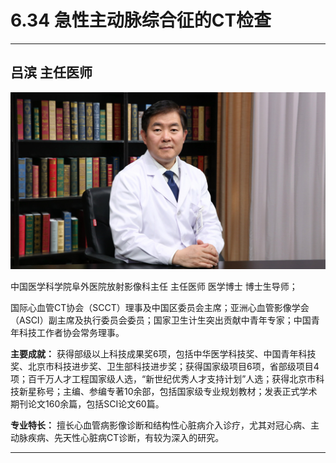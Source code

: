 # 6.34 急性主动脉综合征的CT检查

---

## 吕滨 主任医师

![1679375725795](image/c06_034/1679375725795.png)

中国医学科学院阜外医院放射影像科主任 主任医师  医学博士 博士生导师；

国际心血管CT协会（SCCT）理事及中国区委员会主席；亚洲心血管影像学会（ASCI）副主席及执行委员会委员；国家卫生计生突出贡献中青年专家；中国青年科技工作者协会常务理事。

**主要成就：** 获得部级以上科技成果奖6项，包括中华医学科技奖、中国青年科技奖、北京市科技进步奖、卫生部科技进步奖；获得国家级项目6项，省部级项目4项；百千万人才工程国家级人选，“新世纪优秀人才支持计划”人选；获得北京市科技新星称号；主编、参编专著10余部，包括国家级专业规划教材；发表正式学术期刊论文160余篇，包括SCI论文60篇。

**专业特长：** 擅长心血管病影像诊断和结构性心脏病介入诊疗，尤其对冠心病、主动脉疾病、先天性心脏病CT诊断，有较为深入的研究。

---
